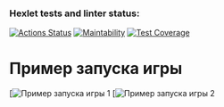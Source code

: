 ### Hexlet tests and linter status:
[![Actions Status](https://github.com/Asya-67/java-project-61/actions/workflows/hexlet-check.yml/badge.svg)](https://github.com/Asya-67/java-project-61/actions)
[![Maintability](https://api.codeclimate.com/v1/badges/3be770d53ee6df288ece/maintainability)](https://codeclimate.com/github/Asya-67/java-project-61/maintainability)
[![Test Coverage](https://api.codeclimate.com/v1/badges/3be770d53ee6df288ece/test_coverage)](https://codeclimate.com/github/Asya-67/java-project-61/test_coverage)


# Пример запуска игры
[![Пример запуска игры 1](https://asciinema.org/a/qdi1cmSUPTKmXqTxAxY8B69Mr)
[![Пример запуска игры 2](https://asciinema.org/a/c3ijNSulJbgdocKHQKFq65bwy)
